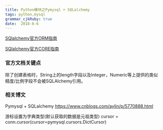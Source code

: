 ```yaml
---
title: Python模块之Pymysql + SQLalchemy
tags: python,mysql
grammar_cjkRuby: true
date:  2018-6-6
---
```


[SQlalchemy官方ORM指南](http://docs.sqlalchemy.org/en/latest/orm/tutorial.html)

[SQlalchemy官方CORE指南](http://docs.sqlalchemy.org/en/latest/core/tutorial.html)

### 官方文档关键点

除了创建表格时，String上的length字段以及Integer，Numeric等上提供的类似精度/比例字段不会被SQLAlchemy引用。





### 相关博文

Pymysql + SQLalchemy
https://www.cnblogs.com/aylin/p/5770888.html

游标设置为字典类型(默认获取的数据是元祖类型)
cursor = conn.cursor(cursor=pymysql.cursors.DictCursor)


